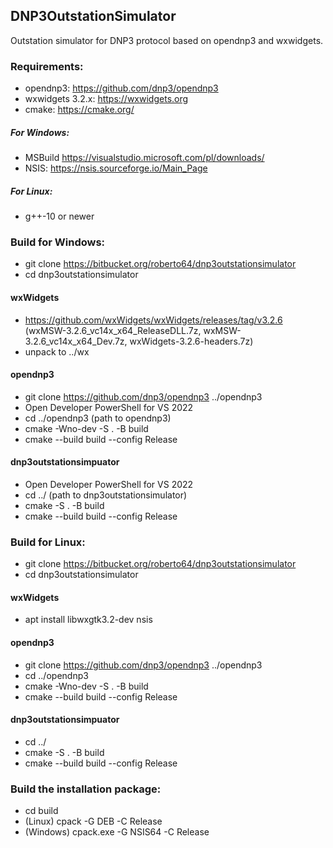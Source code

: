 ## DNP3OutstationSimulator
Outstation simulator for DNP3 protocol based on opendnp3 and wxwidgets.

### Requirements:
* opendnp3: https://github.com/dnp3/opendnp3
* wxwidgets 3.2.x: https://wxwidgets.org
* cmake: https://cmake.org/
##### For Windows:
* MSBuild https://visualstudio.microsoft.com/pl/downloads/
* NSIS:  https://nsis.sourceforge.io/Main_Page
##### For Linux:
* g++-10 or newer

### Build for Windows:

* git clone https://bitbucket.org/roberto64/dnp3outstationsimulator
* cd dnp3outstationsimulator

#### wxWidgets
* https://github.com/wxWidgets/wxWidgets/releases/tag/v3.2.6
	(wxMSW-3.2.6_vc14x_x64_ReleaseDLL.7z,
	 wxMSW-3.2.6_vc14x_x64_Dev.7z,
	 wxWidgets-3.2.6-headers.7z)
* unpack to ../wx

#### opendnp3
* git clone https://github.com/dnp3/opendnp3 ../opendnp3
* Open Developer PowerShell for VS 2022
* cd ../opendnp3 (path to opendnp3)
* cmake -Wno-dev -S . -B build
* cmake --build build  --config Release

#### dnp3outstationsimpuator
* Open Developer PowerShell for VS 2022
* cd ../ (path to dnp3outstationsimulator)
* cmake -S . -B build
* cmake --build build --config Release

### Build for Linux:

* git clone https://bitbucket.org/roberto64/dnp3outstationsimulator
* cd dnp3outstationsimulator

#### wxWidgets
* apt install libwxgtk3.2-dev nsis

#### opendnp3
* git clone https://github.com/dnp3/opendnp3 ../opendnp3
* cd ../opendnp3
* cmake -Wno-dev -S . -B build
* cmake --build build --config Release

#### dnp3outstationsimpuator
* cd ../
* cmake -S . -B build
* cmake --build build --config Release

### Build the installation package:
* cd build
* (Linux) cpack -G DEB -C Release
* (Windows) cpack.exe -G NSIS64 -C Release
